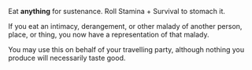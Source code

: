 Eat **anything** for sustenance. Roll Stamina + Survival to stomach it.

If you eat an intimacy, derangement, or other malady of another person, place, or thing, you now have a representation of that malady.

You may use this on behalf of your travelling party, although nothing you produce will necessarily taste good.

